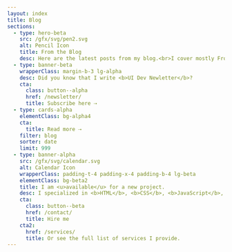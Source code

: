```yaml
---
layout: index
title: Blog
sections:
  - type: hero-beta
    src: /gfx/svg/pen2.svg
    alt: Pencil Icon
    title: From the Blog
    desc: Here are the latest posts from my blog.<br>I cover mostly Frontend, JAMstack, WordPress, and freelancing topics.
  - type: banner-beta
    wrapperClass: margin-b-3 lg-alpha
    desc: Did you know that I write <b>UI Dev Newletter</b>?
    cta:
      class: button--alpha
      href: /newsletter/
      title: Subscribe here ⇢
  - type: cards-alpha
    elementClass: bg-alpha4
    cta:
      title: Read more ⇢
    filter: blog
    sorter: date
    limit: 999
  - type: banner-alpha
    src: /gfx/svg/calendar.svg
    alt: Calendar Icon
    wrapperClass: padding-t-4 padding-x-4 padding-b-4 lg-beta
    elementClass: bg-beta2
    title: I am <u>available</u> for a new project.
    desc: I specialized in <b>HTML</b>, <b>CSS</b>, <b>JavaScript</b>, <b>WordPress</b>, <b>Shopify</b>, and <b>JAMstack</b> technologies.
    cta:
      class: button--beta
      href: /contact/
      title: Hire me
    cta2:
      href: /services/
      title: Or see the full list of services I provide.
---
```

